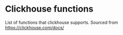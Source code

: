 # Clickhouse functions

List of functions that clickhouse supports. Sourced from https://clickhouse.com/docs/
